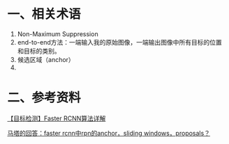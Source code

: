 # 一、相关术语
1. Non-Maximum Suppression
2. end-to-end方法：一端输入我的原始图像，一端输出图像中所有目标的位置和目标的类别。
3. 候选区域（anchor）
4. 
# 二、参考资料
[【目标检测】Faster RCNN算法详解](https://blog.csdn.net/shenxiaolu1984/article/details/51152614)

[马塔的回答：faster rcnn中rpn的anchor，sliding windows，proposals？](https://www.zhihu.com/people/liu-ke-91-47/answers)